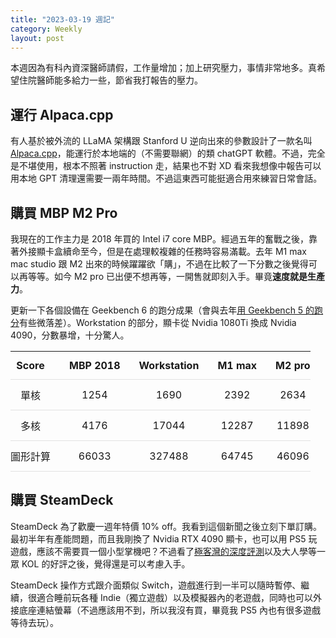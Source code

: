 ```yaml
---
title: "2023-03-19 週記"
category: Weekly
layout: post
---
```


本週因為有科內資深醫師請假，工作量增加；加上研究壓力，事情非常地多。真希望住院醫師能多給力一些，節省我打報告的壓力。

## 運行 Alpaca.cpp

有人基於被外流的 LLaMA 架構跟 Stanford U 逆向出來的參數設計了一款名叫 [Alpaca.cpp](https://github.com/antimatter15/alpaca.cpp)，能運行於本地端的（不需要聯網）的類 chatGPT 軟體。不過，完全是不堪使用，根本不照著 instruction 走，結果也不對 XD 看來我想像中報告可以用本地 GPT 清理還需要一兩年時間。不過這東西可能挺適合用來練習日常會話。

## 購買 MBP M2 Pro

我現在的工作主力是 2018 年買的 Intel i7 core MBP。經過五年的奮戰之後，靠著外接顯卡盒續命至今，但是在處理較複雜的任務時容易滿載。去年 M1 max mac studio 跟 M2 出來的時候躍躍欲「購」，不過在比較了一下分數之後覺得可以再等等。如今 M2 pro 已出便不想再等，一開售就即刻入手。畢竟**速度就是生產力**。

更新一下各個設備在 Geekbench 6 的跑分成果（會與去年[用 Geekbench 5 的跑分](https://yfwu.dev/ideas/2022/06/26/M2-or-M1.html)有些微落差）。Workstation 的部分，顯卡從 Nvidia 1080Ti 換成 Nvidia 4090，分數暴增，十分驚人。

<style>
th, td {
  padding: 12px 15px;
  text-align: right;
  border-bottom: 1px solid #e1e1e1;
}

th:first-child,
td:first-child {
  padding-left: 0;
}

th:last-child,
td:last-child {
  padding-right: 0;
}
</style>

|  Score   | MBP 2018 | Workstation | M1 max |  M2 pro    |
|:--------:|:--------:|:-----------:|:------:|:-----:|
|   單核   |   1254   |    1690     |  2392  | 2634  |
|   多核   |   4176   |    17044    | 12287  | 11898  |
| 圖形計算 |  66033   |    327488    | 64745  | 46096 |

## 購買 SteamDeck

SteamDeck 為了歡慶一週年特價 10% off。我看到這個新聞之後立刻下單訂購。最初半年有產能問題，而且我剛換了 Nvidia RTX 4090 顯卡，也可以用 PS5 玩遊戲，應該不需要買一個小型掌機吧？不過看了[極客灣的深度評測](https://www.youtube.com/watch?v=xl2DrEJG7bE&t=1748s)以及大人學等一眾 KOL 的好評之後，覺得還是可以考慮入手。

SteamDeck 操作方式跟介面類似 Switch，遊戲進行到一半可以隨時暫停、繼續，很適合睡前玩各種 Indie（獨立遊戲）以及模擬器內的老遊戲，同時也可以外接底座連結螢幕（不過應該用不到，所以我沒有買，畢竟我 PS5 內也有很多遊戲等待去玩）。
